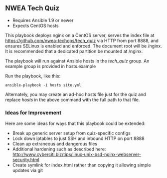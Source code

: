 ## NWEA Tech Quiz

- Requires Ansible 1.9 or newer
- Expects CentOS hosts

This playbook deploys nginx on a CentOS server, serves the index file
at https://github.com/nwea-techops/tech_quiz via HTTP from port 8888, and 
ensures SELinux is enabled and enforced. The document root will be /nginx.
It is recommended that a dedicated partition be mounted at /nginx.

The playbook will run against Ansible hosts in the *tech_quiz* group. An 
example group is provided in hosts.example

Run the playbook, like this:

	ansible-playbook -i hosts site.yml

Alternately, you may create an ad-hoc hosts file just for the quiz and replace *hosts* in the above command with the full path to that file.

### Ideas for Improvement

Here are some ideas for ways that this playbook could be extended:

- Break up generic server setup from quiz-specific configs
- Lock down iptables to just SSH and inbound HTTP on port 8888
- Clean up extraneous and dangerous files
- Additional hardening such as described here: http://www.cyberciti.biz/tips/linux-unix-bsd-nginx-webserver-security.html
- Create symlink for index.html rather than copying it allowing simple updates via git